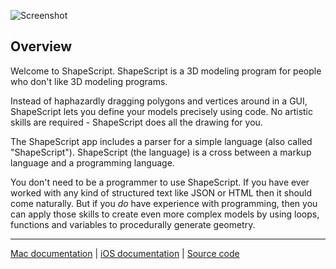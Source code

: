 ![Screenshot](https://raw.githubusercontent.com/nicklockwood/ShapeScript/master/Screenshot.jpg)

Overview
---

Welcome to ShapeScript. ShapeScript is a 3D modeling program for people who don't like 3D modeling programs.

Instead of haphazardly dragging polygons and vertices around in a GUI, ShapeScript lets you define your models precisely using code. No artistic skills are required - ShapeScript does all the drawing for you.

The ShapeScript app includes a parser for a simple language (also called "ShapeScript"). ShapeScript (the language) is a cross between a markup language and a programming language.

You don't need to be a programmer to use ShapeScript. If you have ever worked with any kind of structured text like JSON or HTML then it should come naturally. But if you *do* have experience with programming, then you can apply those skills to create even more complex models by using loops, functions and variables to procedurally generate geometry.

---

[Mac documentation](mac/index.md) | [iOS documentation](ios/index.md) | [Source code](https://github.com/nicklockwood/ShapeScript)
